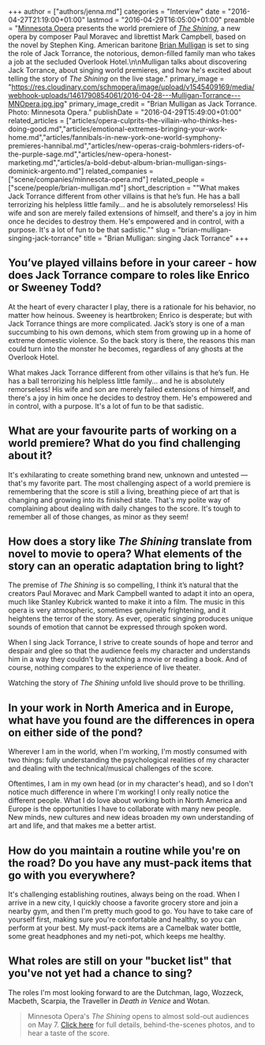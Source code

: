 +++
author = ["authors/jenna.md"]
categories = "Interview"
date = "2016-04-27T21:19:00+01:00"
lastmod = "2016-04-29T16:05:00+01:00"
preamble = "[Minnesota Opera](/scene/companies/minnesota-opera/) presents the world premiere of [*The Shining*](http://www.mnopera.org/season/2015-2016/the-shining/), a new opera by composer Paul Moravec and librettist Mark Campbell, based on the novel by Stephen King. American baritone [Brian Mulligan](/scene/people/brian-mulligan/) is set to sing the role of Jack Torrance, the notorious, demon-filled family man who takes a job at the secluded Overlook Hotel.\n\nMulligan talks about discovering Jack Torrance, about singing world premieres, and how he's excited about telling the story of *The Shining* on the live stage."
primary_image = "https://res.cloudinary.com/schmopera/image/upload/v1545409169/media/webhook-uploads/1461790854061/2016-04-28---Mulligan-Torrance---MNOpera.jpg.jpg"
primary_image_credit = "Brian Mulligan as Jack Torrance. Photo: Minnesota Opera."
publishDate = "2016-04-29T15:49:00+01:00"
related_articles = ["articles/opera-culprits-the-villain-who-thinks-hes-doing-good.md","articles/emotional-extremes-bringing-your-work-home.md","articles/fannibals-in-new-york-one-world-symphony-premieres-hannibal.md","articles/new-operas-craig-bohmlers-riders-of-the-purple-sage.md","articles/new-opera-honest-marketing.md","articles/a-bold-debut-album-brian-mulligan-sings-dominick-argento.md"]
related_companies = ["scene/companies/minnesota-opera.md"]
related_people = ["scene/people/brian-mulligan.md"]
short_description = "&quot;What makes Jack Torrance different from other villains is that he’s fun. He has a ball terrorizing his helpless little family... and he is absolutely remorseless! His wife and son are merely failed extensions of himself, and there&#039;s a joy in him once he decides to destroy them. He&#039;s empowered and in control, with a purpose. It&#039;s a lot of fun to be that sadistic.&quot;"
slug = "brian-mulligan-singing-jack-torrance"
title = "Brian Mulligan: singing Jack Torrance"
+++

## You’ve played villains before in your career	- how does Jack Torrance compare to roles like Enrico or Sweeney Todd?

At the heart of every character I play,	there is a rationale for his behavior, no matter how heinous. Sweeney is heartbroken; Enrico is desperate; but with Jack Torrance things are more complicated. Jack’s story is one of a man succumbing to his own demons, which stem from growing up in a home of extreme domestic violence. So	the	back story is there, the reasons this man could turn into the monster he becomes, regardless of any ghosts at the Overlook Hotel. 

What makes Jack Torrance different from other villains is that he’s fun. He has a ball terrorizing his helpless little family... and he is absolutely remorseless! His wife and son are merely failed extensions of himself, and there's a joy in him once he decides to destroy them. He's empowered and in control, with a purpose. It's a lot of fun to be that sadistic.

## What are your favourite parts of working on a world premiere? What do you find challenging about it?

It's exhilarating to create something brand new, unknown and untested — that's my favorite part. The most challenging aspect of a world premiere is remembering that the score is still a living, breathing piece of art that is changing and growing into its finished state. That's my polite way of complaining about dealing with daily changes to the score. It's tough to remember all of those changes, as minor	as they seem!

## How does a story like *The Shining* translate from novel to movie to opera? What elements of the story can an operatic adaptation bring to light?

The	premise	of *The Shining* is so compelling, I think it’s natural that the creators Paul Moravec and Mark Campbell wanted to adapt it into an opera, much like Stanley Kubrick wanted to make it into a film. The music in this opera is very atmospheric, sometimes genuinely frightening, and it heightens the terror of the story. As ever, operatic singing produces unique sounds of emotion that cannot be expressed through spoken word.

When I sing Jack Torrance, I strive to create sounds of hope and terror and despair and glee so that the audience feels my character and understands him in a way they couldn't by watching a movie or reading a book. And of course, nothing compares to the experience of live theater.

Watching the story of *The Shining* unfold live should prove to be thrilling.	

## In your work in North America and in Europe, what have you found are the differences in opera on either side of the pond?

Wherever I am in the world, when I'm working, I'm mostly consumed with two	things: fully understanding the psychological realities of my character and	dealing with the technical/musical challenges of the score.

Oftentimes, I am in my own head (or in my character's head), and so I don't notice much difference in where I'm working! I only really notice the different people. What I do love about working both in North America and Europe is the opportunities I have to collaborate with many new people. New minds, new cultures and new ideas broaden my own understanding of art and life, and that makes me a better artist.

## How do you maintain a routine while you're on the road? Do you have any must-pack items that go with you everywhere?

It's challenging establishing routines, always being on the road. When I arrive in a new city, I quickly choose a favorite grocery store and join a nearby gym, and then I'm pretty much good to go. You have to take care of yourself first, making sure you're comfortable and healthy, so you can perform at your best. My must-pack items are a Camelbak water bottle, some great headphones and my neti-pot, which keeps me healthy.

## What roles are still on your "bucket list" that you've not yet had a chance to sing?

The roles I'm most looking forward to are the Dutchman, Iago, Wozzeck, Macbeth, Scarpia, the Traveller in *Death in Venice* and Wotan.

>Minnesota Opera's *The Shining* opens to almost sold-out audiences on May 7. [Click here](http://www.mnopera.org/season/2015-2016/the-shining/) for full details, behind-the-scenes photos, and to hear a taste of the score.
